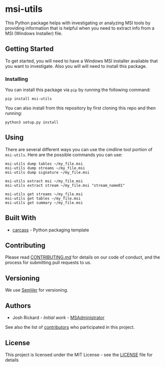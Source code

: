 # msi-utils

This Python package helps with investigating or analyzing MSI tools by providing information that is helpful when you need to extract info from a MSI (Windows Installer) file.

## Getting Started

To get started, you will need to have a Windows MSI installer available that you want to investigate.  Also you will will need to install this package.

### Installing

You can install this package via `pip` by running the following command:

```
pip install msi-utils
```

You can also install from this repository by first cloning this repo and then running:

```
python3 setup.py install
```

## Using

There are several different ways you can use the cmdline tool portion of `msi-utils`.  Here are the possible commands you can use:

```
msi-utils dump tables ~/my_file.msi 
msi-utils dump streams ~/my_file.msi 
msi-utils dump signature ~/my_file.msi 

msi-utils extract msi ~/my_file.msi 
msi-utils extract stream ~/my_file.msi "stream_name01"

msi-utils get streams ~/my_file.msi
msi-utils get tables ~/my_file.msi
msi-utils get summary ~/my_file.msi
```

## Built With

* [carcass](https://github.com/MSAdministrator/carcass) - Python packaging template

## Contributing

Please read [CONTRIBUTING.md](CONTRIBUTING.md) for details on our code of conduct, and the process for submitting pull requests to us.

## Versioning

We use [SemVer](http://semver.org/) for versioning. 

## Authors

* Josh Rickard - *Initial work* - [MSAdministrator](https://github.com/MSAdministrator)

See also the list of [contributors](https://github.com/MSAdministrator/msi-utils/contributors) who participated in this project.

## License

This project is licensed under the MIT License - see the [LICENSE](LICENSE.md) file for details
